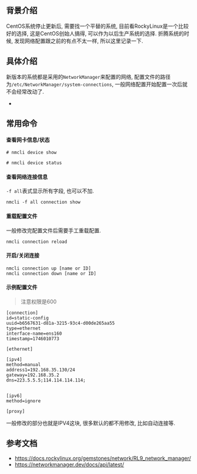 ## 背景介绍

CentOS系统停止更新后, 需要找一个平替的系统, 目前看RockyLinux是一个比较好的选择, 这是CentOS创始人搞得, 可以作为以后生产系统的选择. 折腾系统的时候, 发现网络配置跟之前的有点不太一样, 所以这里记录一下.


## 具体介绍

新版本的系统都是采用的`NetworkManager`来配置的网络, 配置文件的路径为`/etc/NetworkManager/system-connections`, 一般网络配置开始配置一次后就不会经常改动了.

* 
## 常用命令

#### 查看网卡信息/状态

```
# nmcli device show

# nmcli device status

```

#### 查看网络连接信息

`-f all`表式显示所有字段, 也可以不加.

```
nmcli -f all connection show
```

#### 重载配置文件

一般修改完配置文件后需要手工重载配置.

```
nmcli connection reload
```

#### 开启/关闭连接

```
nmcli connection up [name or ID]
nmcli connection down [name or ID]
```

#### 示例配置文件

> 注意权限是600

```
[connection]
id=static-config
uuid=b6567631-d81a-3215-93c4-d00de265aa55
type=ethernet
interface-name=ens160
timestamp=1746010773

[ethernet]

[ipv4]
method=manual
address1=192.168.35.130/24
gateway=192.168.35.2
dns=223.5.5.5;114.114.114.114;


[ipv6]
method=ignore

[proxy]
```

一般修改的部分也就是IPV4这块, 很多默认的都不用修改, 比如自动连接等.

## 参考文档

* https://docs.rockylinux.org/gemstones/network/RL9_network_manager/
* https://networkmanager.dev/docs/api/latest/

